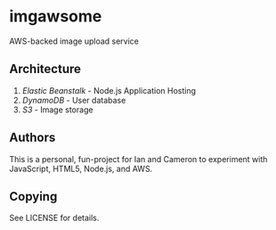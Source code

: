 imgawsome
=========

AWS-backed image upload service

Architecture
------------

1. *Elastic Beanstalk* - Node.js Application Hosting
2. *DynamoDB* - User database
3. *S3* - Image storage

Authors
-------

This is a personal, fun-project for Ian and Cameron to experiment with 
JavaScript, HTML5, Node.js, and AWS.

Copying
-------

See LICENSE for details.
